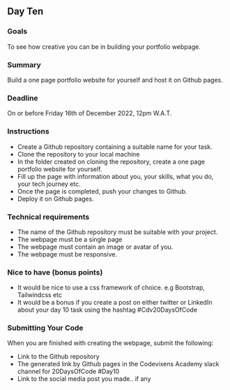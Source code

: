 ## Day Ten

### Goals
To see how creative you can be in building your portfolio webpage.

### Summary
Build a one page portfolio website for yourself and host it on Github pages.

### Deadline
On or before Friday 16th of December 2022, 12pm W.A.T.

### Instructions
- Create a Github repository containing a suitable name for your task.
- Clone the repository to your local machine
- In the folder created on cloning the repository, create a one page portfolio website for yourself.
- Fill up the page with information about you, your skills, what you do, your tech journey etc.
- Once the page is completed, push your changes to Github.
- Deploy it on Github pages.

### Technical requirements
- The name of the Github repository must be suitable with your project.
- The webpage must be a single page
- The webpage must contain an image or avatar of you.
- The webpage must be responsive.

### Nice to have (bonus points)
- It would be nice to use a css framework of choice. e.g Bootstrap, Tailwindcss etc
- It would be a bonus if you create a post on either twitter or LinkedIn about your day 10 task using the hashtag #Cdv20DaysOfCode

### Submitting Your Code
When you are finished with creating the webpage, submit the following:
- Link to the Github repository
- The generated link by Github pages in the Codevixens Academy slack channel for 20DaysOfCode #Day10
- Link to the social media post you made.. if any
